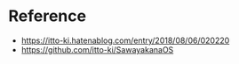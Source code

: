 # Reference
- https://itto-ki.hatenablog.com/entry/2018/08/06/020220
- https://github.com/itto-ki/SawayakanaOS